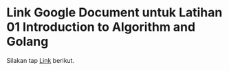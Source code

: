 # Link Google Document untuk Latihan 01 Introduction to Algorithm and Golang

Silakan tap [Link](https://docs.google.com/document/d/11_WZZLuRo-Qeh7IjjD-q7znhDoRYnM_mlIqX4dwNgb4/edit?usp=sharing) berikut.